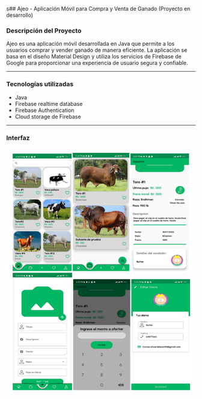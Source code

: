s## Ajeo - Aplicación Móvil para Compra y Venta de Ganado (Proyecto en desarrollo)

### Descripción del Proyecto
Ajeo es una aplicación móvil desarrollada en Java que permite a los usuarios comprar y vender ganado de manera eficiente. La aplicación se basa en el diseño Material Design y utiliza los servicios de Firebase de Google para proporcionar una experiencia de usuario segura y confiable.

___________________________________________
### Tecnologías utilizadas 
+ Java 
+ Firebase realtime database 
+ Firebase Authentication
+ Cloud storage de Firebase

_______________________________________

### Interfaz 
![Interfaz de AJEO](Captura.PNG)




